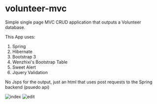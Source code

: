 # volunteer-mvc
Simple single page MVC CRUD application that outputs a Volunteer database.

This App uses:
1. Spring
2. Hibernate
3. Bootstrap 3
4. Wenzhixi's Bootstrap Table
5. Sweet Alert
6. Jquery Validation

No Jsps for the output, just an html that uses post requests to the Spring backend (psuedo api)

![index](https://cloud.githubusercontent.com/assets/23427992/20536605/9b1f6626-b124-11e6-8edb-bb5f1bcfcf06.jpg)
![edit](https://cloud.githubusercontent.com/assets/23427992/20536633/b5cbff2a-b124-11e6-8f96-f8ce49100c13.jpg)
